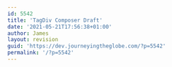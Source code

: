 ```yaml
---
id: 5542
title: 'TagDiv Composer Draft'
date: '2021-05-21T17:56:38+01:00'
author: James
layout: revision
guid: 'https://dev.journeyingtheglobe.com/?p=5542'
permalink: '/?p=5542'
---
```


